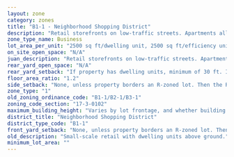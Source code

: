 ```yaml
---
layout: zone
category: zones
title: "B1-1 - Neighborhood Shopping District"
description: "Retail storefronts on low-traffic streets. Apartments allowed above the ground floor."
zone_type_name: Business
lot_area_per_unit: "2500 sq ft/dwelling unit, 2500 sq ft/efficiency unit, no SRO units allowed"
on_site_open_space: "N/A"
juan_description: "Retail storefronts on low-traffic streets. Apartments allowed above the ground floor."
rear_yard_open_space: "N/A"
rear_yard_setback: "If property has dwelling units, minimum of 30 ft. If its rear property line borders the side property line of an R-zoned lot, the rear setback must equal the side setback of the R-zoned lot. If rear line borders the R lot&#39;s rear line, setback must be at least 16 ft."
floor_area_ratio: "1.2"
side_setback: "None, unless property borders an R-zoned lot. Then the R lot&#39;s front setback applies."
zone_type: "1"
old_zoning_ordinance_code: "B1-1/B2-1/B3-1"
zoning_code_section: "17-3-0102"
maximum_building_height: "Varies by lot frontage, and whether building has ground-floor commercial space. (See 17-3-0408)"
district_title: "Neighborhood Shopping District"
district_type_code: "B1-1"
front_yard_setback: "None, unless property borders an R-zoned lot. Then the front setback must be at least 50% of the R lot&#39;s front setback. (See 17-3-0404.)"
old_description: "Small-scale retail with dwelling units above ground."
minimum_lot_area: ""
---
```

